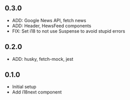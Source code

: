 ## 0.3.0
* ADD: Google News API, fetch news 
* ADD: Header, HewsFeed components
* FIX: Set i18 to not use Suspense to avoid stupid errors  

## 0.2.0
* ADD: husky, fetch-mock, jest

## 0.1.0
* Initial setup
* Add i18next component



